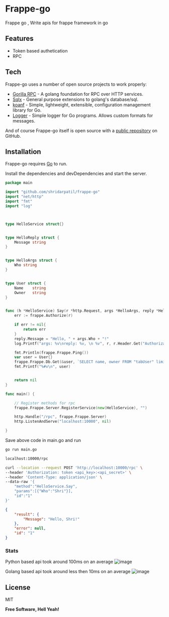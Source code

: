 # Frappe-go


Frappe go ,
Write apis for frappe framework in go

## Features

- Token based authetication
- RPC

## Tech

Frappe-go uses a number of open source projects to work properly:

- [Gorilla RPC](https://github.com/gorilla/rpc) - A golang foundation for RPC over HTTP services.
- [Sqlx](https://github.com/jmoiron/sqlx) - General purpose extensions to golang's database/sql.
- [koanf](https://github.com/knadh/koanf) - Simple, lightweight, extensible, configuration management library for Go.
- [Logger](https://github.com/apsdehal/go-logger) - Simple logger for Go programs. Allows custom formats for messages.

And of course Frappe-go itself is open source with a [public repository][dill]
 on GitHub.

## Installation

Frappe-go requires [Go](https://go.dev/doc/install) to run.

Install the dependencies and devDependencies and start the server.

```go
package main

import "github.com/shridarpatil/frappe-go"
import "net/http"
import "fmt"
import "log"



type HelloService struct{}


type HelloReply struct {
	Message string
}


type HelloArgs struct {
	Who string
}


type User struct {
	Name 	string
	Owner	string
}


func (h *HelloService) Say(r *http.Request, args *HelloArgs, reply *HelloReply) error {
	err := frappe.Authorize(r)

	if err != nil{
		return err
	}
	reply.Message = "Hello, " + args.Who + "!"
	log.Printf("args: %v\nreply: %v, \n %v", r, r.Header.Get("Authorization"), frappe.Frappe)

	fmt.Println(frappe.Frappe.Ping())
	var user = User{}
	frappe.Frappe.Db.Get(&user, `SELECT name, owner FROM "tabUser" limit 1 `)
	fmt.Printf("%#v\n", user)


	return nil
}

func main() {

	// Register methods for rpc
	frappe.Frappe.Server.RegisterService(new(HelloService), "")

	http.Handle("/rpc", frappe.Frappe.Server)
	http.ListenAndServe("localhost:10000", nil)

}
```
Save above code in main.go and run 

```sh
go run main.go
```

```sh
localhost:10000/rpc
```

```sh
curl --location --request POST 'http://localhost:10000/rpc' \
--header 'Authorization: token <api_key>:<api_secret>' \
--header 'Content-Type: application/json' \
--data-raw '{
    "method":"HelloService.Say",
    "params":[{"Who":"Shri"}],
    "id":"1"
}'
```

```json
{
    "result": {
        "Message": "Hello, Shri!"
    },
    "error": null,
    "id": "1"
}
```

### Stats

Python based api took around 100ms on an average 
![image](https://user-images.githubusercontent.com/11792643/186417332-e9db9270-032b-4adb-bdc3-95add5fe1c84.png)


Golang based api took around less then 10ms on an average
![image](https://user-images.githubusercontent.com/11792643/186417563-21cd8c20-f379-4cc6-b608-794ee7ec746c.png)

## License

MIT

**Free Software, Hell Yeah!**

[//]: # (These are reference links used in the body of this note and get stripped out when the markdown processor does its job. There is no need to format nicely because it shouldn't be seen. Thanks SO - http://stackoverflow.com/questions/4823468/store-comments-in-markdown-syntax)

   [dill]: <https://github.com/shridarpatil/frappe-go>
   [git-repo-url]: <https://github.com/shridarpatil/frappe-go.git>
